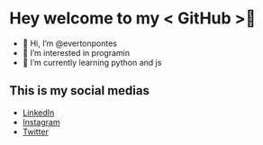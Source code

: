 # Hey welcome to my < GitHub >👋

- 👋 Hi, I’m @evertonpontes
- 👀 I’m interested in programin
- 🌱 I’m currently learning python and js
## This is my social medias 

- [LinkedIn](https://www.linkedin.com/in/everton-pontes-pereira-b4733b214/)
- [Instagram](https://www.instagram.com/vertonvp/)
- [Twitter](https://twitter.com/vertonvp)

<!---
evertonpontes/evertonpontes is a ✨ special ✨ repository because its `README.md` (this file) appears on your GitHub profile.
You can click the Preview link to take a look at your changes.
--->
